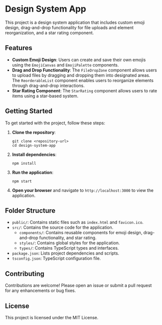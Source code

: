 # Design System App

This project is a design system application that includes custom emoji design, drag-and-drop functionality for file uploads and element reorganization, and a star rating component.

## Features

- **Custom Emoji Design**: Users can create and save their own emojis using the `EmojiCanvas` and `EmojiPalette` components.
- **Drag and Drop Functionality**: The `FileDropZone` component allows users to upload files by dragging and dropping them into designated areas. The `ReorderableList` component enables users to reorganize elements through drag-and-drop interactions.
- **Star Rating Component**: The `StarRating` component allows users to rate items using a star-based system.

## Getting Started

To get started with the project, follow these steps:

1. **Clone the repository**:
   ```
   git clone <repository-url>
   cd design-system-app
   ```

2. **Install dependencies**:
   ```
   npm install
   ```

3. **Run the application**:
   ```
   npm start
   ```

4. **Open your browser** and navigate to `http://localhost:3000` to view the application.

## Folder Structure

- `public/`: Contains static files such as `index.html` and `favicon.ico`.
- `src/`: Contains the source code for the application.
  - `components/`: Contains reusable components for emoji design, drag-and-drop functionality, and star rating.
  - `styles/`: Contains global styles for the application.
  - `types/`: Contains TypeScript types and interfaces.
- `package.json`: Lists project dependencies and scripts.
- `tsconfig.json`: TypeScript configuration file.

## Contributing

Contributions are welcome! Please open an issue or submit a pull request for any enhancements or bug fixes.

## License

This project is licensed under the MIT License.